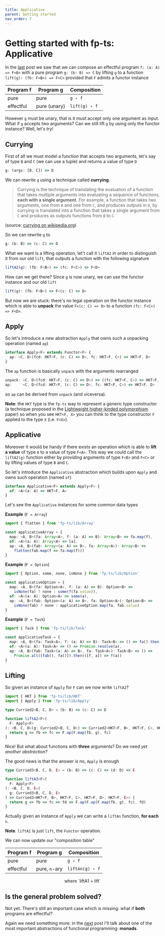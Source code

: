 ```yaml
---
title: Applicative
parent: Getting started
nav_order: 7
---
```


# Getting started with fp-ts: Applicative

In the [last](https://dev.to/gcanti/getting-started-with-fp-ts-functor-36ek) post we saw that we can compose an effectful program `f: (a: A) => F<B>` with a pure program `g: (b: B) => C` by lifting `g` to a function `lift(g): (fb: F<B>) => F<C>` provided that `F` admits a functor instance

| Program f | Program g    | Composition   |
| --------- | ------------ | ------------- |
| pure      | pure         | `g ∘ f`       |
| effectful | pure (unary) | `lift(g) ∘ f` |

However `g` must be unary, that is it must accept only one argument as input. What if `g` accepts two arguments? Can we still lift `g` by using only the functor instance? Well, let's try!

## Currying

First of all we must model a function that accepts two arguments, let's say of type `B` and `C` (we can use a tuple) and returns a value of type `D`

```ts
g: (args: [B, C]) => D
```

We can rewrite `g` using a technique called **currying**.

> Currying is the technique of translating the evaluation of a function that takes multiple arguments into evaluating a sequence of functions, **each with a single argument**. For example, a function that takes two arguments, one from `B` and one from `C`, and produces outputs in `D`, by currying is translated into a function that takes a single argument from `C` and produces as outputs functions from `B` to `C`.

(source: [currying on wikipedia.org](https://en.wikipedia.org/wiki/Currying))

So we can rewrite `g` to

```ts
g: (b: B) => (c: C) => D
```

What we want is a lifting operation, let't call it `liftA2` in order to distinguish it from our old `lift`, that outputs a function with the following signature

```ts
liftA2(g): (fb: F<B>) => (fc: F<C>) => F<D>
```

How can we get there? Since `g` is now unary, we can use the functor instance and our old `lift`

```ts
lift(g): (fb: F<B>) => F<(c: C) => D>
```

But now we are stuck: there's no legal operation on the functor instance which is able to **unpack** the value `F<(c: C) => D>` to a function `(fc: F<C>) => F<D>`.

## Apply

So let's introduce a new abstraction `Apply` that owns such a unpacking operation (named `ap`)

```ts
interface Apply<F> extends Functor<F> {
  ap: <C, D>(fcd: HKT<F, (c: C) => D>, fc: HKT<F, C>) => HKT<F, D>
}
```

The `ap` function is basically `unpack` with the arguments rearranged

```ts
unpack: <C, D>(fcd: HKT<F, (c: C) => D>) => ((fc: HKT<F, C>) => HKT<F, D>)
ap:     <C, D>(fcd: HKT<F, (c: C) => D>, fc: HKT<F, C>) => HKT<F, D>
```

so `ap` can be derived from `unpack` (and viceversa).

**Note**: the `HKT` type is the `fp-ts` way to represent a generic type constructor (a technique proposed in the [Lightweight higher-kinded polymorphism](https://www.cl.cam.ac.uk/~jdy22/papers/lightweight-higher-kinded-polymorphism.pdf) paper) so when you see `HKT<F, X>` you can think to the type constructor `F` applied to the type `X` (i.e. `F<X>`).

## Applicative

Moreover it would be handy if there exists an operation which is able to **lift a value** of type `A` to a value of type `F<A>`. This way we could call the `liftA2(g)` function either by providing arguments of type `F<B>` and `F<C>` or by lifting values of type `B` and `C`.

So let's introduce the `Applicative` abstraction which builds upon `Apply` and owns such operation (named `of`)

```ts
interface Applicative<F> extends Apply<F> {
  of: <A>(a: A) => HKT<F, A>
}
```

Let's see the `Applicative` instances for some common data types

**Example** (`F = Array`)

```ts
import { flatten } from 'fp-ts/lib/Array'

const applicativeArray = {
  map: <A, B>(fa: Array<A>, f: (a: A) => B): Array<B> => fa.map(f),
  of: <A>(a: A): Array<A> => [a],
  ap: <A, B>(fab: Array<(a: A) => B>, fa: Array<A>): Array<B> =>
    flatten(fab.map(f => fa.map(f)))
}
```

**Example** (`F = Option`)

```ts
import { Option, some, none, isNone } from 'fp-ts/lib/Option'

const applicativeOption = {
  map: <A, B>(fa: Option<A>, f: (a: A) => B): Option<B> =>
    isNone(fa) ? none : some(f(fa.value)),
  of: <A>(a: A): Option<A> => some(a),
  ap: <A, B>(fab: Option<(a: A) => B>, fa: Option<A>): Option<B> =>
    isNone(fab) ? none : applicativeOption.map(fa, fab.value)
}
```

**Example** (`F = Task`)

```ts
import { Task } from 'fp-ts/lib/Task'

const applicativeTask = {
  map: <A, B>(fa: Task<A>, f: (a: A) => B): Task<B> => () => fa().then(f),
  of: <A>(a: A): Task<A> => () => Promise.resolve(a),
  ap: <A, B>(fab: Task<(a: A) => B>, fa: Task<A>): Task<B> => () =>
    Promise.all([fab(), fa()]).then(([f, a]) => f(a))
}
```

## Lifting

So given an instance of `Apply` for `F` can we now write `liftA2`?

```ts
import { HKT } from 'fp-ts/lib/HKT'
import { Apply } from 'fp-ts/lib/Apply'

type Curried2<B, C, D> = (b: B) => (c: C) => D

function liftA2<F>(
  F: Apply<F>
): <B, C, D>(g: Curried2<B, C, D>) => Curried2<HKT<F, B>, HKT<F, C>, HKT<F, D>> {
  return g => fb => fc => F.ap(F.map(fb, g), fc)
}
```

Nice! But what about functions with **three** arguments? Do we need _yet another abstraction_?

The good news is that the answer is no, `Apply` is enough

```ts
type Curried3<B, C, D, E> = (b: B) => (c: C) => (d: D) => E

function liftA3<F>(
  F: Apply<F>
): <B, C, D, E>(
  g: Curried3<B, C, D, E>
) => Curried3<HKT<F, B>, HKT<F, C>, HKT<F, D>, HKT<F, E>> {
  return g => fb => fc => fd => F.ap(F.ap(F.map(fb, g), fc), fd)
}
```

Actually given an instance of `Apply` we can write a `liftAn` function, **for each** `n`.

**Note**. `liftA1` is just `lift`, the `Functor` operation.

We can now update our "composition table"

| Program f | Program g     | Composition     |
| --------- | ------------- | --------------- |
| pure      | pure          | `g ∘ f`         |
| effectful | pure, `n`-ary | `liftAn(g) ∘ f` |

<center>where `liftA1 = lift`</center>

## Is the general problem solved?

Not yet. There's still an important case which is missing: what if **both** programs are effectful?

Again we need something more: in the [next](./Monad.md) post I'll talk about one of the most important abstractions of functional programming: **monads**.
